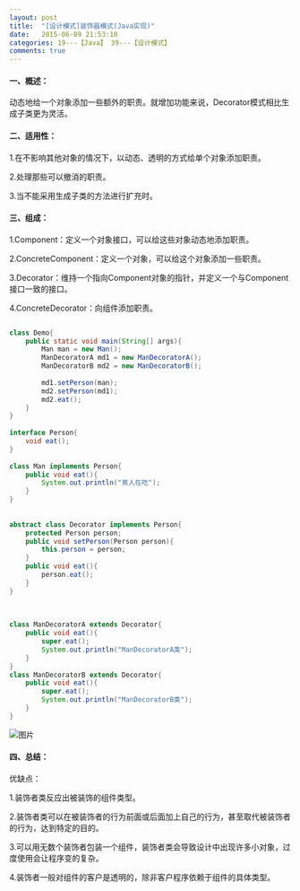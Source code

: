 ```yaml
---
layout: post
title:  "[设计模式]装饰器模式(Java实现)"
date:   2015-06-09 21:53:10
categories: 19---【Java】 39---【设计模式】
comments: true
---
```


#### 一、概述：
动态地给一个对象添加一些额外的职责。就增加功能来说，Decorator模式相比生成子类更为灵活。

#### 二、适用性：
1.在不影响其他对象的情况下，以动态、透明的方式给单个对象添加职责。

2.处理那些可以撤消的职责。

3.当不能采用生成子类的方法进行扩充时。

#### 三、组成：
1.Component：定义一个对象接口，可以给这些对象动态地添加职责。

2.ConcreteComponent：定义一个对象，可以给这个对象添加一些职责。

3.Decorator：维持一个指向Component对象的指针，并定义一个与Component接口一致的接口。

4.ConcreteDecorator：向组件添加职责。

```java

class Demo{   
    public static void main(String[] args){  
        Man man = new Man();  
        ManDecoratorA md1 = new ManDecoratorA();  
        ManDecoratorB md2 = new ManDecoratorB();  
        
        md1.setPerson(man);  
        md2.setPerson(md1);  
        md2.eat();  
    }  
}  
  
interface Person{  
    void eat();  
}  
  
class Man implements Person{  
    public void eat(){  
        System.out.println("男人在吃");  
    }  
}  
  
  
abstract class Decorator implements Person{  
    protected Person person;     
    public void setPerson(Person person){  
        this.person = person;  
    }     
    public void eat(){  
        person.eat();  
    }  
}  
  
  
  
class ManDecoratorA extends Decorator{  
    public void eat(){  
        super.eat();  
        System.out.println("ManDecoratorA类");  
    }  
}  
class ManDecoratorB extends Decorator{      
    public void eat(){  
        super.eat();  
        System.out.println("ManDecoratorB类");  
    }  
}  
```

![图片](http://owk5gjdrg.bkt.clouddn.com/0013%E8%A3%85%E9%A5%B0%E5%99%A8%E6%A8%A1%E5%BC%8F.png)

#### 四、总结：
优缺点：

1.装饰者类反应出被装饰的组件类型。

2.装饰者类可以在被装饰者的行为前面或后面加上自己的行为，甚至取代被装饰者的行为，达到特定的目的。

3.可以用无数个装饰者包装一个组件，装饰者类会导致设计中出现许多小对象，过度使用会让程序变的复杂。

4.装饰者一般对组件的客户是透明的，除非客户程序依赖于组件的具体类型。